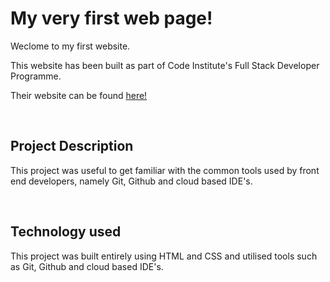 # My very first web page!

Weclome to my first website.

This website has been built as part of Code Institute's Full Stack Developer Programme. 

Their website can be found [here!](https://codeinstitute.net)

<br>

## Project Description

This project was useful to get familiar with the common tools used by front end developers, namely Git, Github and cloud based IDE's.

<br>

## Technology used

This project was built entirely using HTML and CSS and utilised tools such as Git, Github and cloud based IDE's.



